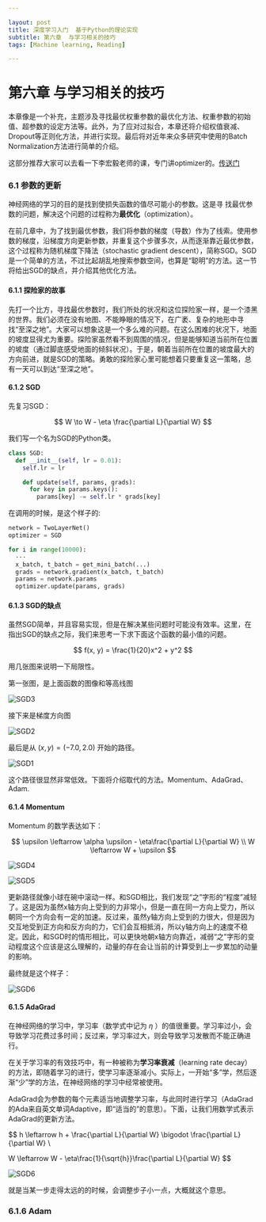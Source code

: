 ```yaml
---

layout: post
title: 深度学习入门  基于Python的理论实现
subtitle: 第六章  与学习相关的技巧
tags: [Machine learning, Reading]

---
```


<head>
    <script src="https://cdn.mathjax.org/mathjax/latest/MathJax.js?config=TeX-AMS-MML_HTMLorMML" type="text/javascript"></script>
    <script type="text/x-mathjax-config">
        MathJax.Hub.Config({
            tex2jax: {
            skipTags: ['script', 'noscript', 'style', 'textarea', 'pre'],
            inlineMath: [['$','$']]
            }
        });
    </script>
</head>



# 第六章 与学习相关的技巧

本章像是一个补充，主题涉及寻找最优权重参数的最优化方法、权重参数的初始值、超参数的设定方法等。此外，为了应对过拟合，本章还将介绍权值衰减、Dropout等正则化方法，并进行实现。最后将对近年来众多研究中使用的Batch Normalization方法进行简单的介绍。

这部分推荐大家可以去看一下李宏毅老师的课，专门讲optimizer的。[传送门](https://www.bilibili.com/video/BV1Bz411B7kR?t=966)

### 6.1 参数的更新

神经网络的学习的目的是找到使损失函数的值尽可能小的参数。这是寻
找最优参数的问题，解决这个问题的过程称为**最优化**（optimization）。

在前几章中，为了找到最优参数，我们将参数的梯度（导数）作为了线索。使用参数的梯度，沿梯度方向更新参数，并重复这个步骤多次，从而逐渐靠近最优参数，这个过程称为随机梯度下降法（stochastic gradient descent），简称SGD。SGD是一个简单的方法，不过比起胡乱地搜索参数空间，也算是“聪明”的方法。这一节将给出SGD的缺点，并介绍其他优化方法。


#### 6.1.1 探险家的故事

先打一个比方，寻找最优参数时，我们所处的状况和这位探险家一样，是一个漆黑的世界。我们必须在没有地图、不能睁眼的情况下，在广袤、复杂的地形中寻找“至深之地”。大家可以想象这是一个多么难的问题。在这么困难的状况下，地面的坡度显得尤为重要。探险家虽然看不到周围的情况，但是能够知道当前所在位置的坡度（通过脚底感受地面的倾斜状况）。于是，朝着当前所在位置的坡度最大的方向前进，就是SGD的策略。勇敢的探险家心里可能想着只要重复这一策略，总有一天可以到达“至深之地”。

#### 6.1.2 SGD

先复习SGD：

$$
W \to W - \eta \frac{\partial L}{\partial W}
$$

我们写一个名为SGD的Python类。

```python
class SGD:
  def __init__(self, lr = 0.01):
    self.lr = lr

    def update(self, params, grads):
      for key in params.keys():
        params[key] -= self.lr * grads[key]

```


在调用的时候，是这个样子的:

```python
network = TwoLayerNet()
optimizer = SGD

for i in range(10000):
  ···
  x_batch, t_batch = get_mini_batch(...)
  grads = network.gradient(x_batch, t_batch)
  params = network.params
  optimizer.update(params, grads)
```

#### 6.1.3 SGD的缺点

虽然SGD简单，并且容易实现，但是在解决某些问题时可能没有效率。这里，在指出SGD的缺点之际，我们来思考一下求下面这个函数的最小值的问题。

$$
f(x, y) = \frac{1}{20}x^2 + y^2
$$

用几张图来说明一下局限性。

第一张图，是上面函数的图像和等高线图

![SGD3](/img/SGD3.PNG)


接下来是梯度方向图

![SGD2](/img/SGD2.PNG)


最后是从 $(x, y) = (-7.0,2.0)$ 开始的路径。

![SGD1](/img/SGD1.PNG)


这个路径很显然非常低效。下面将介绍取代的方法。Momentum、AdaGrad、Adam.

#### 6.1.4 Momentum

Momentum 的数学表达如下：

$$
\upsilon \leftarrow \alpha \upsilon - \eta\frac{\partial L}{\partial W} \\
W \leftarrow W + \upsilon
$$

![SGD4](/img/SGD4.PNG)

![SGD5](/img/SGD5.PNG)



更新路径就像小球在碗中滚动一样。和SGD相比，我们发现“之”字形的“程度”减轻了。这是因为虽然x轴方向上受到的力非常小，但是一直在同一方向上受力，所以朝同一个方向会有一定的加速。反过来，虽然y轴方向上受到的力很大，但是因为交互地受到正方向和反方向的力，它们会互相抵消，所以y轴方向上的速度不稳定。因此，和SGD时的情形相比，可以更快地朝x轴方向靠近，减弱“之”字形的变动程度这个应该是这么理解的，动量的存在会让当前的计算受到上一步累加的动量的影响。


最终就是这个样子：

![SGD6](/img/SGD6.PNG)


#### 6.1.5 AdaGrad

在神经网络的学习中，学习率（数学式中记为 $\eta$ ）的值很重要。学习率过小，会导致学习花费过多时间；反过来，学习率过大，则会导致学习发散而不能正确进行。

在关于学习率的有效技巧中，有一种被称为**学习率衰减**（learning rate decay）的方法，即随着学习的进行，使学习率逐渐减小。实际上，一开始“多”学，然后逐渐“少”学的方法，在神经网络的学习中经常被使用。

AdaGrad会为参数的每个元素适当地调整学习率，与此同时进行学习（AdaGrad的Ada来自英文单词Adaptive，即“适当的”的意思）。下面，让我们用数学式表示AdaGrad的更新方法。

$$
h \leftarrow h + \frac{\partial L}{\partial W} \bigodot \frac{\partial L}{\partial W} \\

W \leftarrow W - \eta\frac{1}{\sqrt{h}}\frac{\partial L}{\partial W}
$$

![SGD6](/img/SGD7.PNG)

就是当某一步走得太远的的时候，会调整步子小一点，大概就这个意思。

### 6.1.6 Adam
